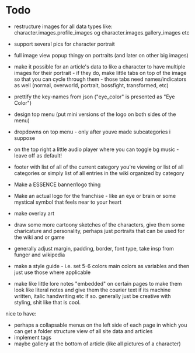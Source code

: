 # Todo

- restructure images for all data types like: character.images.profile_images og character.images.gallery_images etc
- support several pics for character portrait
- full image view popup thingy on portraits (and later on other big images)
- make it possible for an article's data to like a character to have multiple images for their portrait - if they do, make little tabs on top of the image so that you can cycle through them - those tabs need names/indicators as well (normal, overworld, portrait, bossfight, transformed, etc)

- prettify the key-names from json ("eye_color" is presented as "Eye Color")

- design top menu (put mini versions of the logo on both sides of the menu)

- dropdowns on top menu - only after youve made subcategories i suppose

- on the top right a little audio player where you can toggle bg music - leave off as default!

- footer with list of all of the current category you're viewing or list of all categories or simply list of all entries in the wiki organized by category

- Make a ESSENCE banner/logo thing
- Make an actual logo for the franchise - like an eye or brain or some mystical symbol that feels near to your heart
- make overlay art
- draw some more cartoony sketches of the characters, give them some charicature and personality, perhaps just portraits that can be used for the wiki and or game

- generally adjust margin, padding, border, font type, take insp from funger and wikipedia

- make a style guide - i.e. set 5-6 colors main colors as variables and then just use those where applicable

- make like little lore notes "embedded" on certain pages to make them look like literal notes and give them the courier text if its machine written, italic handwriting etc if so.
generally just be creative with styling, shit like that is cool.

nice to have:
- perhaps a collapsable menus on the left side of each page in which you can get a folder structure view of all site data and articles
- implement tags
- maybe gallery at the bottom of article (like all pictures of a character)